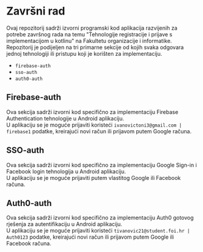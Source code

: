 # Završni rad

Ovaj repozitorij sadrži izvorni programski kod aplikacija razvijenih za potrebe završnog rada na temu "Tehnologije registracije i prijave s implementacijom u kotlinu" na Fakultetu organizacije i informatike.<br>
Repozitorij je podijeljen na tri primarne sekcije od kojih svaka odgovara jednoj tehnologiji ili pristupu koji je korišten za implementaciju. 

- `firebase-auth`
- `sso-auth`
- `auth0-auth`

## Firebase-auth

Ova sekcija sadrži izvorni kod specifično za implementaciju Firebase Authentication tehnologije u Android aplikaciju.<br>
U aplikaciju se je moguće prijaviti koristeći `ivanovictoni3@gmail.com | firebase1` podatke, kreirajući novi račun ili prijavom putem Google računa.

## SSO-auth

Ova sekcija sadrži izvorni kod specifično za implementaciju Google Sign-in i Facebook login tehnologija u Android aplikaciju.<br>
U aplikaciju se je moguće prijaviti putem vlastitog Google ili Facebook računa.

## Auth0-auth

Ova sekcija sadrži izvorni kod specifično za implementaciju Auth0 gotovog rješenja za autentifikaciju u Android aplikaciju.<br>
U aplikaciju se je moguće prijaviti koristeći `tivanovic21@student.foi.hr | Auth0123` podatke, kreirajući novi račun ili prijavom putem Google ili Facebook računa. 
